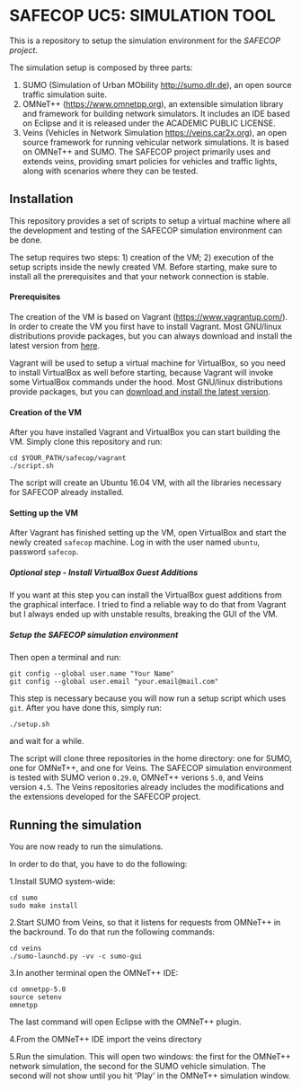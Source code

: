 # SAFECOP UC5: SIMULATION TOOL

This is a repository to setup the simulation environment for the *SAFECOP project*.

The simulation setup is composed by three parts:
1. SUMO (Simulation of Urban MObility http://sumo.dlr.de), an open source traffic simulation suite.
2. OMNeT++ (https://www.omnetpp.org), an extensible simulation library and framework for building network simulators. It includes an IDE based on Eclipse and it is released under the ACADEMIC PUBLIC LICENSE.
3. Veins (Vehicles in Network Simulation https://veins.car2x.org), an open source framework for running vehicular network simulations. It is based on OMNeT++ and SUMO. The SAFECOP project primarily uses and extends veins, providing smart policies for vehicles and traffic lights, along with scenarios where they can be tested.

## Installation

This repository provides a set of scripts to setup a virtual machine where all the development and testing of the SAFECOP simulation environment can be done.

The setup requires two steps: 1) creation of the VM; 2) execution of the setup scripts inside the newly created VM.
Before starting, make sure to install all the prerequisites and that your network connection is stable.

#### Prerequisites

The creation of the VM is based on Vagrant (https://www.vagrantup.com/).
In order to create the VM you first have to install Vagrant. Most GNU/linux distributions provide packages, but you can always download and install the latest version from [here](https://www.vagrantup.com/docs/installation/).

Vagrant will be used to setup a virtual machine for VirtualBox, so you need to install VirtualBox as well before starting, because Vagrant will invoke some VirtualBox commands under the hood.
Most GNU/linux distributions provide packages, but you can [download and install the latest version](https://www.virtualbox.org/wiki/Downloads).

#### Creation of the VM

After you have installed Vagrant and VirtualBox you can start building the VM. Simply clone this repository and run:

```shell
cd $YOUR_PATH/safecop/vagrant
./script.sh
```
The script will create an Ubuntu 16.04 VM, with all the libraries necessary for SAFECOP already installed.

#### Setting up the VM

After Vagrant has finished setting up the VM, open VirtualBox and start the newly created `safecop` machine.
Log in with the user named `ubuntu`, password `safecop`.

##### Optional step - Install VirtualBox Guest Additions
If you want at this step you can install the VirtualBox guest additions from the graphical interface. I tried to find a reliable way to do that from Vagrant but I always ended up with unstable results, breaking the GUI of the VM.

##### Setup the SAFECOP simulation environment
Then open a terminal and run:

```shell
git config --global user.name "Your Name"
git config --global user.email "your.email@mail.com"
```

This step is necessary because you will now run a setup script which uses `git`.
After you have done this, simply run:

```shell
./setup.sh
```

and wait for a while.

The script will clone three repositories in the home directory: one for SUMO, one for OMNeT++, and one for Veins.
The SAFECOP simulation environment is tested with SUMO verion `0.29.0`, OMNeT++ verions `5.0`, and Veins version `4.5`.
The Veins repositories already includes the modifications and the extensions developed for the SAFECOP project.

## Running the simulation

You are now ready to run the simulations.

In order to do that, you have to do the following:

1.Install SUMO system-wide:

```shell
cd sumo
sudo make install
```

2.Start SUMO from Veins, so that it listens for requests from OMNeT++ in the backround. To do that run the following commands:

```shell
cd veins
./sumo-launchd.py -vv -c sumo-gui
```

3.In another terminal open the OMNeT++ IDE:

```shell
cd omnetpp-5.0
source setenv
omnetpp
```

The last command will open Eclipse with the OMNeT++ plugin.

4.From the OMNeT++ IDE import the veins directory

5.Run the simulation. This will open two windows: the first for the OMNeT++ network simulation, the second for the SUMO vehicle simulation. The second will not show until you hit 'Play' in the OMNeT++ simulation window.
